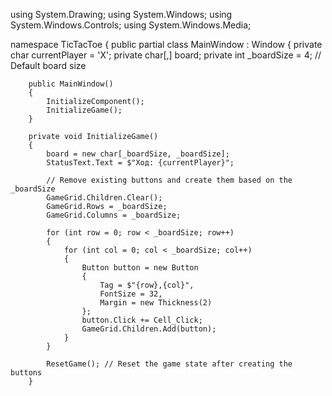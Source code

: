 using System.Drawing;
using System.Windows;
using System.Windows.Controls;
using System.Windows.Media;

namespace TicTacToe
{
    public partial class MainWindow : Window
    {
        private char currentPlayer = 'X';
        private char[,] board;
        private int _boardSize = 4; // Default board size

        public MainWindow()
        {
            InitializeComponent();
            InitializeGame();
        }

        private void InitializeGame()
        {
            board = new char[_boardSize, _boardSize];
            StatusText.Text = $"Ход: {currentPlayer}";

            // Remove existing buttons and create them based on the _boardSize
            GameGrid.Children.Clear();
            GameGrid.Rows = _boardSize;
            GameGrid.Columns = _boardSize;

            for (int row = 0; row < _boardSize; row++)
            {
                for (int col = 0; col < _boardSize; col++)
                {
                    Button button = new Button
                    {
                        Tag = $"{row},{col}",
                        FontSize = 32,
                        Margin = new Thickness(2)
                    };
                    button.Click += Cell_Click;
                    GameGrid.Children.Add(button);
                }
            }

            ResetGame(); // Reset the game state after creating the buttons
        }
